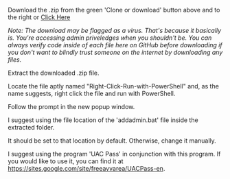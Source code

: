 Download the .zip from the green 'Clone or download' button above and to the right or [Click Here](https://github.com/connconnfuntime/Automated-UAC-Bypass/archive/master.zip "Master.zip Download")

*Note: The download may be flagged as a virus. That's because it basically is. You're accessing admin priveledges when you shouldn't be. You can always verify code inside of each file here on GitHub before downloading if you don't want to blindly trust someone on the internet by downloading any files.*

Extract the downloaded .zip file.

Locate the file aptly named "Right-Click-Run-with-PowerShell" and, as the name suggests, right click the file and run with PowerShell.

Follow the prompt in the new popup window.

I suggest using the file location of the 'addadmin.bat' file inside the extracted folder.

It should be set to that location by default. Otherwise, change it manually.


I suggest using the program 'UAC Pass' in conjunction with this program. If you would like to use it, you can find it at https://sites.google.com/site/freeavvarea/UACPass-en.